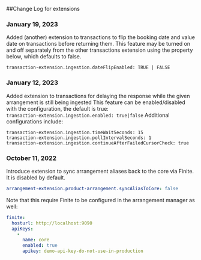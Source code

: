 ##Change Log for extensions

### January 19, 2023
Added (another) extension to transactions to flip the booking date and value date on transactions before returning them.
This feature may be turned on and off separately from the other transactions extension using the property below, which defaults to false.

`transaction-extension.ingestion.dateFlipEnabled: TRUE | FALSE`

### January 12, 2023
Added extension to transactions for delaying the response while the given arrangement is still being ingested
This feature can be enabled/disabled with the configuration, the default is true:  
``transaction-extension.ingestion.enabled: true|false``
Additional configurations include:
```
transaction-extension.ingestion.timeWaitSeconds: 15
transaction-extension.ingestion.pollIntervalSeconds: 1
transaction-extension.ingestion.continueAfterFailedCursorCheck: true
```

### October 11, 2022
Introduce extension to sync arrangement aliases back to the core via Finite.  It is disabled by default.
```yml
arrangement-extension.product-arrangement.syncAliasToCore: false
```
Note that this require Finite to be configured in the arrangement manager as well:
```yml
finite:
  hosturl: http://localhost:9090
  apiKeys:
    -
      name: core
      enabled: true
      apikey: demo-api-key-do-not-use-in-production
```
